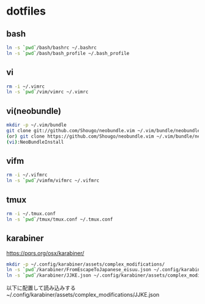 # dotfiles

## bash
```bash
ln -s `pwd`/bash/bashrc ~/.bashrc
ln -s `pwd`/bash/bash_profile ~/.bash_profile
```

## vi
```bash
rm -i ~/.vimrc
ln -s `pwd`/vim/vimrc ~/.vimrc
```

## vi(neobundle)
```bash
mkdir -p ~/.vim/bundle
git clone git://github.com/Shougo/neobundle.vim ~/.vim/bundle/neobundle.vim
(or) git clone https://github.com/Shougo/neobundle.vim ~/.vim/bundle/neobundle.vim
(vi):NeoBundleInstall
```

## vifm
```bash
rm -i ~/.vifmrc
ln -s `pwd`/vimfm/vifmrc ~/.vifmrc
```

## tmux
```bash
rm -i ~/.tmux.conf
ln -s `pwd`/tmux/tmux.conf ~/.tmux.conf
```

## karabiner
https://pqrs.org/osx/karabiner/

```bash
mkdir -p ~/.config/karabiner/assets/complex_modifications/
ln -s `pwd`/karabiner/FromEscapeToJapanese_eisuu.json ~/.config/karabiner/assets/complex_modifications/FromEscapeToJapanese_eisuu.json
ln -s `pwd`/karabiner/JJKE.json ~/.config/karabiner/assets/complex_modifications/JJKE.json
```

以下に配置して読み込みする
~/.config/karabiner/assets/complex_modifications/JJKE.json

